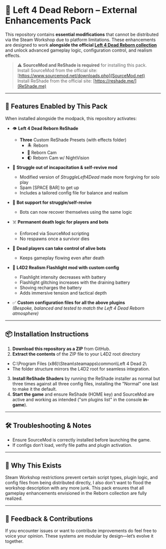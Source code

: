 # 🔧 Left 4 Dead Reborn – External Enhancements Pack

This repository contains **essential modifications** that cannot be distributed via the Steam Workshop due to platform limitations. These enhancements are designed to work **alongside the official [Left 4 Dead Reborn collection](https://steamcommunity.com/sharedfiles/filedetails/?id=2845732576)** and unlock advanced gameplay logic, configuration control, and realism effects.

> ⚠️ **SourceMod and ReShade is required** for installing this pack.  
> Install SourceMod from the official site: [https://www.sourcemod.net/downloads.php](SourceMod.net)  
> Install ReShade from the official site: [https://reshade.me/](ReShade.me)

---

## 🧩 Features Enabled by This Pack

When installed alongside the modpack, this repository activates:

- 👁️ **Left 4 Dead Reborn ReShade**
  - **Three** Custom ReShade Presets (with effects folder)
    - 🏝️ Reborn
    - 📸 Reborn Cam
    - 🌓 Reborn Cam w/ NightVision

- 🔁 **Struggle out of incapacitation & self-revive mod**  
  - Modified version of *StruggleLeft4Dead* made more forgiving for solo play
  - Spam [SPACE BAR] to get up
  - Includes a tailored config file for balance and realism

- 🤖 **Bot support for struggle/self-revive**  
  - Bots can now recover themselves using the same logic

- ☠️ **Permanent death logic for players and bots**  
  - Enforced via SourceMod scripting  
  - No respawns once a survivor dies

- 👻 **Dead players can take control of alive bots**  
  - Keeps gameplay flowing even after death

- 🔦 **L4D2 Realism Flashlight mod with custom config**  
  - Flashlight intensity decreases with battery
  - Flashlight glitching increases with the draining battery
  - Shoving recharges the battery  
  - Adds immersive tension and tactical depth
 
- ✅ **Custom configuration files for all the above plugins**  
  *(Bespoke, balanced and tested to match the Left 4 Dead Reborn atmosphere)*

---

## 📦 Installation Instructions

1. **Download this repository as a ZIP** from GitHub.
2. **Extract the contents** of the ZIP file to your L4D2 root directory 
- C:\Program Files (x86)\Steam\steamapps\common\Left 4 Dead 2\
- The folder structure mirrors the L4D2 root for seamless integration.
3. **Install ReShade Shaders** by running the ReShade installer as normal but three times against all three config files, installing the "Normal" one last to make it the default.
4. **Start the game** and ensure ReShade (HOME key) and SourceMod are active and working as intended ("sm plugins list" in the console **in-game**).

---

## 🛠 Troubleshooting & Notes

- Ensure SourceMod is correctly installed before launching the game.
- If configs don’t load, verify file paths and plugin activation.

---

## 🧠 Why This Exists

Steam Workshop restrictions prevent certain script types, plugin logic, and config files from being distributed directly, I also don't want to flood the workshop description with any more junk. This pack ensures that all gameplay enhancements envisioned in the Reborn collection are fully realized.

---

## 💬 Feedback & Contributions

If you encounter issues or want to contribute improvements do feel free to voice your opinion. These systems are modular by design—let’s evolve it together.


